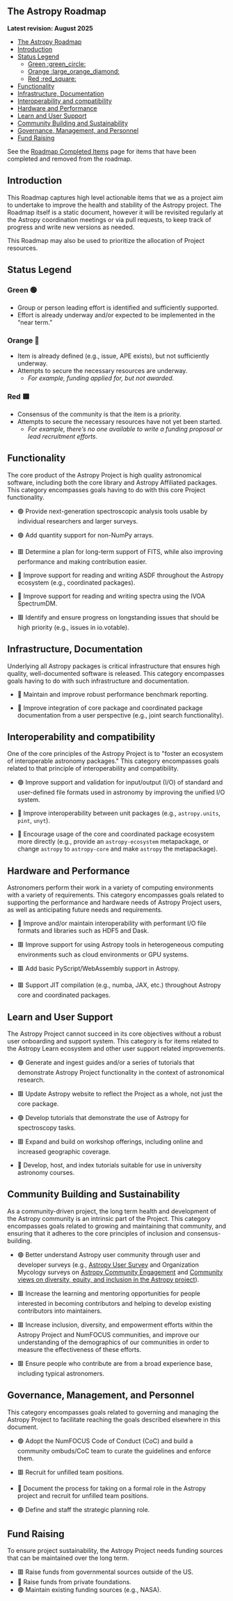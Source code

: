 ## The Astropy Roadmap
**Latest revision: August 2025**

- [The Astropy Roadmap](#the-astropy-roadmap)
- [Introduction](#introduction)
- [Status Legend](#status-legend)
  - [Green :green\_circle:](#green-green_circle)
  - [Orange :large\_orange\_diamond:](#orange-large_orange_diamond)
  - [Red :red\_square:](#red-red_square)
- [Functionality](#functionality)
- [Infrastructure, Documentation](#infrastructure-documentation)
- [Interoperability and compatibility](#interoperability-and-compatibility)
- [Hardware and Performance](#hardware-and-performance)
- [Learn and User Support](#learn-and-user-support)
- [Community Building and Sustainability](#community-building-and-sustainability)
- [Governance, Management, and Personnel](#governance-management-and-personnel)
- [Fund Raising](#fund-raising)


See the [Roadmap Completed Items](COMPLETED.md) page for items that have been completed and removed from the roadmap.

## Introduction

This Roadmap captures high level actionable items that we as a project aim to undertake to improve the health and stability of the Astropy project. The Roadmap itself is a static document, however it will be revisited regularly at the Astropy coordination meetings or via pull requests, to keep track of progress and write new versions as needed.

This Roadmap may also be used to prioritize the allocation of Project resources.

## Status Legend

### Green :green_circle:
- Group or person leading effort is identified and sufficiently supported.
- Effort is already underway and/or expected to be implemented in the “near term.”

### Orange :large_orange_diamond:
- Item is already defined (e.g., issue, APE exists), but not sufficiently underway.
- Attempts to secure the necessary resources are underway.
  - *For example, funding applied for, but not awarded.*

### Red :red_square:
- Consensus of the community is that the item is a priority.
- Attempts to secure the necessary resources have not yet been started.
  - *For example, there’s no one available to write a funding proposal or lead recruitment efforts.*


## Functionality

The core product of the Astropy Project is high quality astronomical software, including both the core library and Astropy Affiliated packages. This category encompasses goals having to do with this core Project functionality.

- :green_circle: Provide next-generation spectroscopic analysis tools usable by individual researchers and larger surveys.

- :green_circle: Add quantity support for non-NumPy arrays.

- :red_square: Determine a plan for long-term support of FITS, while also improving performance and making contribution easier.

- :large_orange_diamond: Improve support for reading and writing ASDF throughout the Astropy ecosystem (e.g., coordinated packages).

- :large_orange_diamond: Improve support for reading and writing spectra using the IVOA SpectrumDM.

- :red_square: Identify and ensure progress on longstanding issues that should be high priority (e.g., issues in io.votable).

## Infrastructure, Documentation

Underlying all Astropy packages is critical infrastructure that ensures high quality, well-documented software is released. This category encompasses goals having to do with such infrastructure and documentation.


- :large_orange_diamond: Maintain and improve robust performance benchmark reporting.

- :large_orange_diamond: Improve integration of core package and coordinated package documentation from a user perspective (e.g., joint search functionality).

## Interoperability and compatibility

One of the core principles of the Astropy Project is to "foster an ecosystem of interoperable astronomy packages." This category encompasses goals related to that principle of interoperability and compatibility.

- :green_circle: Improve support and validation for input/output (I/O) of standard and user-defined file formats used in astronomy by improving the unified I/O system.

- :large_orange_diamond: Improve interoperability between unit packages (e.g., `astropy.units`, `pint`, `unyt`).

- :large_orange_diamond: Encourage usage of the core and coordinated package ecosystem more directly (e.g., provide an `astropy-ecosystem` metapackage, or change `astropy` to `astropy-core` and make `astropy` the metapackage).


## Hardware and Performance

Astronomers perform their work in a variety of computing environments with a variety of requirements. This category encompasses goals related to supporting the performance and hardware needs of Astropy Project users, as well as anticipating future needs and requirements.

- :large_orange_diamond: Improve and/or maintain interoperability with performant I/O file formats and libraries such as HDF5 and Dask.

- :red_square: Improve support for using Astropy tools in heterogeneous computing environments such as cloud environments or GPU systems.

- :red_square: Add basic PyScript/WebAssembly support in Astropy.

- :red_square: Support JIT compilation (e.g., numba, JAX, etc.) throughout Astropy core and coordinated packages.


## Learn and User Support

The Astropy Project cannot succeed in its core objectives without a robust user onboarding and support system. This category is for items related to the Astropy Learn ecosystem and other user support related improvements.

- :green_circle: Generate and ingest guides and/or a series of tutorials that demonstrate Astropy Project functionality in the context of astronomical research.

- :red_square: Update Astropy website to reflect the Project as a whole, not just the core package.

- :green_circle: Develop tutorials that demonstrate the use of Astropy for spectroscopy tasks.

- :red_square: Expand and build on workshop offerings, including online and increased geographic coverage.

- :large_orange_diamond: Develop, host, and index tutorials suitable for use in university astronomy courses.

## Community Building and Sustainability

As a community-driven project, the long term health and development of the Astropy community is an intrinsic part of the Project. This category encompasses goals related to growing and maintaining that community, and ensuring that it adheres to the core principles of inclusion and consensus-building.

- :green_circle: Better understand Astropy user community through user and developer surveys (e.g., [Astropy User Survey](https://docs.google.com/presentation/d/1D2L8PE3gbzaIvgmlTmhoSD5f0QLAln0HbCghZmdgmeQ/edit?usp=sharing) and Organization Mycology surveys on [Astropy Community Engagement](https://astropy-report.orgmycology.com) and [Community views on diversity, equity, and inclusion in the Astropy project](https://astropy-dei.orgmycology.com)).

- :red_square: Increase the learning and mentoring opportunities for people interested in becoming contributors and helping to develop existing contributors into maintainers.

- :red_square: Increase inclusion, diversity, and empowerment efforts within the Astropy Project and NumFOCUS communities, and improve our understanding of the demographics of our communities in order to measure the effectiveness of these efforts.

- :red_square: Ensure people who contribute are from a broad experience base, including typical astronomers.

## Governance, Management, and Personnel

This category encompasses goals related to governing and managing the Astropy Project to facilitate reaching the goals described elsewhere in this document.

- :green_circle: Adopt the NumFOCUS Code of Conduct (CoC) and build a community ombuds/CoC team to curate the guidelines and enforce them.

- :red_square: Recruit for unfilled team positions.

- :large_orange_diamond: Document the process for taking on a formal role in the Astropy project and recruit for unfilled team positions.

- :green_circle: Define and staff the  strategic planning role.


## Fund Raising

To ensure project sustainability, the Astropy Project needs funding sources that can be maintained over the long term.

- :red_square: Raise funds from governmental sources outside of the US.
- :large_orange_diamond: Raise funds from private foundations.
- :green_circle: Maintain existing funding sources (e.g., NASA).
